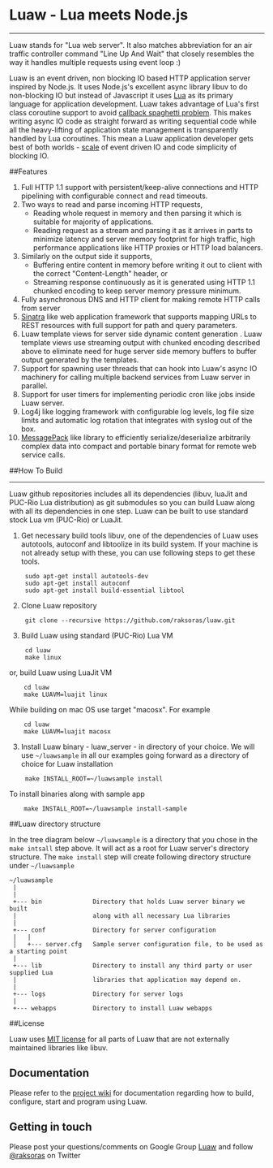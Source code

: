 Luaw - Lua meets Node.js
========================
***

Luaw stands for "Lua web server". It also matches abbreviation for an air traffic controller command "Line Up And Wait" that closely resembles the way it handles multiple requests using event loop :)

Luaw is an event driven, non blocking IO based HTTP application server inspired by Node.js. It uses Node.js's excellent async library libuv to do non-blocking IO but instead of Javascript it uses [Lua](http://www.lua.org/) as its primary language for application development. Luaw takes advantage of Lua's first class coroutine support to avoid [callback spaghetti problem](http://callbackhell.com/). This makes writing async IO code as straight forward as writing sequential code while all the heavy-lifting of application state management is transparently handled by Lua coroutines. This mean a Luaw application developer gets best of both worlds - [scale](http://www.kegel.com/c10k.html) of event driven IO and code simplicity of blocking IO.


##Features

1. Full HTTP 1.1 support with persistent/keep-alive connections and HTTP pipelining with configurable connect and read timeouts.
2. Two ways to read and parse incoming HTTP requests,
    - Reading whole request in memory and then parsing it which is suitable for majority of applications.
    - Reading request as a stream and parsing it as it arrives in parts to minimize latency and server memory footprint for high traffic, high performance applications like HTTP proxies or HTTP load balancers.
3. Similarly on the output side it supports,
    - Buffering entire content in memory before writing it out to client with the correct "Content-Length" header, or
    - Streaming response continuously as it is generated using HTTP 1.1 chunked encoding to keep server memory pressure minimum.
4. Fully asynchronous DNS and HTTP client for making remote HTTP calls from server
5. [Sinatra](http://www.sinatrarb.com/) like web application framework that supports mapping URLs to REST resources with full support for path and query parameters.
6. Luaw template views for server side dynamic content generation . Luaw template views use streaming output with chunked encoding described above to eliminate need for huge server side memory buffers to buffer output generated by the templates.
7. Support for spawning user threads that can hook into Luaw's async IO machinery for calling multiple backend services from Luaw server in parallel.
8. Support for user timers for implementing periodic cron like jobs inside Luaw server.
9. Log4j like logging framework with configurable log levels, log file size limits and automatic log rotation that integrates with syslog out of the box.
10. [MessagePack](http://msgpack.org/) like library to efficiently serialize/deserialize arbitrarily complex data into compact and portable binary format for remote web service calls.


##How To Build
***
Luaw github repositories includes all its dependencies (libuv, luaJit and PUC-Rio Lua distribution) as git submodules so you can build Luaw along with all its dependencies in one step. Luaw can be built to use standard stock Lua vm (PUC-Rio) or LuaJit.

1. Get necessary build tools
libuv, one of the dependencies of Luaw uses autotools, autoconf and libtoolize in its build system. If your machine is not already setup with these, you can use following steps to get these tools. 

        sudo apt-get install autotools-dev
        sudo apt-get install autoconf
        sudo apt-get install build-essential libtool
        

1. Clone Luaw repository

        git clone --recursive https://github.com/raksoras/luaw.git
        
2. Build Luaw using standard (PUC-Rio) Lua VM

        cd luaw
        make linux
        
or, build Luaw using LuaJit VM

        cd luaw
        make LUAVM=luajit linux
        
While building on mac OS use target "macosx". For example

        cd luaw
        make LUAVM=luajit macosx
        
3. Install Luaw binary - luaw_server - in directory of your choice. We will use `~/luawsample` in all our examples going forward as a directory of choice for Luaw installation

        make INSTALL_ROOT=~/luawsample install
        
To install binaries along with sample app

        make INSTALL_ROOT=~/luawsample install-sample
        
    

##Luaw directory structure

In the tree diagram below `~/luawsample` is a directory that you chose in the `make intsall` step above. It will act as a root for Luaw server's directory structure. The `make install` step will create following directory structure under `~/luawsample`

```
~/luawsample
 |
 |
 +--- bin              Directory that holds Luaw server binary we built
 |                     along with all necessary Lua libraries
 |
 +--- conf             Directory for server configuration
 |   |
 │   +--- server.cfg   Sample server configuration file, to be used as a starting point
 |
 +--- lib              Directory to install any third party or user supplied Lua
 |                     libraries that application may depend on.
 |
 +--- logs             Directory for server logs
 |
 +--- webapps          Directory to install Luaw webapps
```

##License

Luaw uses [MIT license](http://opensource.org/licenses/mit-license.html) for all parts of Luaw that are not externally
maintained libraries like libuv.

## Documentation

Please refer to the [project wiki](https://github.com/raksoras/luaw/wiki) for documentation regarding how to build, configure, start and program using Luaw.

## Getting in touch

Please post your questions/comments on Google Group [Luaw](https://groups.google.com/forum/#!forum/luaw) and follow [@raksoras](https://twitter.com/raksoras) on Twitter
